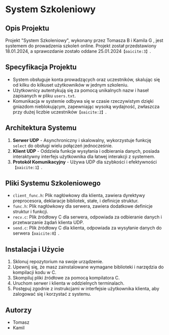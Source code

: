 # System Szkoleniowy

## Opis Projektu
Projekt "System Szkoleniowy", wykonany przez Tomasza B i Kamila G , jest systemem do prowadzenia szkoleń online. Projekt został przedstawiony 18.01.2024, a sprawozdanie zostało oddane 25.01.2024&#8203;``【oaicite:3】``&#8203;.

## Specyfikacja Projektu
- System obsługuje konta prowadzących oraz uczestników, skalując się od kilku do kilkuset użytkowników w jednym szkoleniu.
- Użytkownicy autentykują się za pomocą unikalnych nazw i haseł zapisanych w pliku `users.txt`.
- Komunikacja w systemie odbywa się w czasie rzeczywistym dzięki gniazdom nieblokującym, zapewniając wysoką wydajność, zwłaszcza przy dużej liczbie uczestników&#8203;``【oaicite:2】``&#8203;.

## Architektura Systemu
1. **Serwer UDP** - Asynchroniczny i skalowalny, wykorzystuje funkcję `select` do obsługi wielu połączeń jednocześnie.
2. **Klient UDP** - Oddziela funkcje wysyłania i odbierania danych, posiada interaktywny interfejs użytkownika dla łatwej interakcji z systemem.
3. **Protokół Komunikacyjny** - Używa UDP dla szybkości i efektywności&#8203;``【oaicite:1】``&#8203;.

## Pliki Systemu Szkoleniowego
- `client_func.h`: Plik nagłówkowy dla klienta, zawiera dyrektywy preprocesora, deklaracje bibliotek, stałe, i definicje struktur.
- `func.h`: Plik nagłówkowy dla serwera, zawiera dodatkowe definicje struktur i funkcji.
- `recv.c`: Plik źródłowy C dla serwera, odpowiada za odbieranie danych i przetwarzanie żądań klienta UDP.
- `send.c`: Plik źródłowy C dla klienta, odpowiada za wysyłanie danych do serwera&#8203;``【oaicite:0】``&#8203;.

## Instalacja i Użycie
1. Sklonuj repozytorium na swoje urządzenie.
2. Upewnij się, że masz zainstalowane wymagane biblioteki i narzędzia do kompilacji kodu w C.
3. Skompiluj pliki źródłowe za pomocą kompilatora C.
4. Uruchom serwer i klienta w oddzielnych terminalach.
5. Postępuj zgodnie z instrukcjami w interfejsie użytkownika klienta, aby zalogować się i korzystać z systemu.

## Autorzy
- Tomasz
- Kamil


